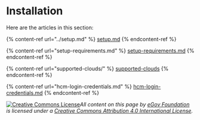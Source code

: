 # Installation

Here are the articles in this section:

{% content-ref url="../setup.md" %}
[setup.md](../setup.md)
{% endcontent-ref %}

{% content-ref url="setup-requirements.md" %}
[setup-requirements.md](setup-requirements.md)
{% endcontent-ref %}

{% content-ref url="supported-clouds/" %}
[supported-clouds](supported-clouds/)
{% endcontent-ref %}

{% content-ref url="hcm-login-credentials.md" %}
[hcm-login-credentials.md](hcm-login-credentials.md)
{% endcontent-ref %}



[![Creative Commons License](https://i.creativecommons.org/l/by/4.0/80x15.png)_​_](http://creativecommons.org/licenses/by/4.0/)_All content on this page by_ [_eGov Foundation_](https://egov.org.in/) _is licensed under a_ [_Creative Commons Attribution 4.0 International License_](http://creativecommons.org/licenses/by/4.0/)_._
